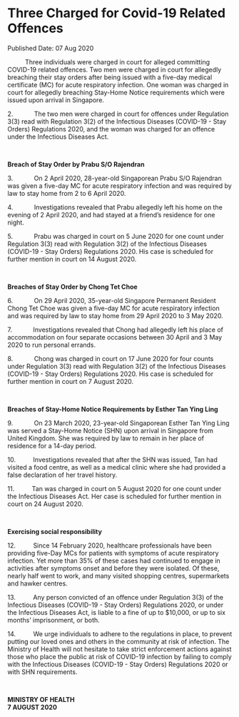 <html>
    <meta http-equiv="Content-Type" content="text/html; charset=utf-8"/>
    <meta charset="utf-8"/>
    <title>Three Charged for Covid-19 Related Offences</title>
    <body><h1>Three Charged for Covid-19 Related Offences</h1>
    <p>Published Date: 07 Aug 2020</p> <p>&nbsp;&nbsp;&nbsp;&nbsp;&nbsp;&nbsp;&nbsp;&nbsp;&nbsp; Three individuals were charged in court for alleged committing COVID-19 related offences. Two men were charged in court for allegedly breaching their stay orders after being issued with a five-day medical certificate (MC) for acute respiratory infection. One woman was charged in court for allegedly breaching Stay-Home Notice requirements which were issued upon arrival in Singapore. </p><p>2.&nbsp;&nbsp;&nbsp;&nbsp;&nbsp;&nbsp;&nbsp;&nbsp;&nbsp;&nbsp;&nbsp; The two men were charged in court for offences under Regulation 3(3) read with Regulation 3(2) of the Infectious Diseases (COVID-19 - Stay Orders) Regulations 2020, and the woman was charged for an offence under the Infectious Diseases Act.</p><p>&nbsp;</p><p><strong>Breach of Stay Order by Prabu S/O Rajendran</strong></p><p>3.&nbsp;&nbsp;&nbsp;&nbsp;&nbsp;&nbsp;&nbsp;&nbsp;&nbsp;&nbsp;&nbsp; On 2 April 2020, 28-year-old Singaporean Prabu S/O Rajendran was given a five-day MC for acute respiratory infection and was required by law to stay home from 2 to 6 April 2020. </p><p>4.&nbsp;&nbsp;&nbsp;&nbsp;&nbsp;&nbsp;&nbsp;&nbsp;&nbsp;&nbsp;&nbsp; Investigations revealed that Prabu allegedly left his home on the evening of 2 April 2020, and had stayed at a friend’s residence for one night. </p><p>5.&nbsp;&nbsp;&nbsp;&nbsp;&nbsp;&nbsp;&nbsp;&nbsp;&nbsp;&nbsp;&nbsp; Prabu was charged in court on 5 June 2020 for one count under Regulation 3(3) read with Regulation 3(2) of the Infectious Diseases (COVID-19 - Stay Orders) Regulations 2020. His case is scheduled for further mention in court on 14 August 2020. </p><p>&nbsp;</p><p><strong>Breaches of Stay Order by Chong Tet Choe</strong></p><p>6.&nbsp;&nbsp;&nbsp;&nbsp;&nbsp;&nbsp;&nbsp;&nbsp;&nbsp;&nbsp;&nbsp; On 29 April 2020, 35-year-old Singapore Permanent Resident Chong Tet Choe was given a five-day MC for acute respiratory infection and was required by law to stay home from 29 April 2020 to 3 May 2020. </p><p>7.&nbsp;&nbsp;&nbsp;&nbsp;&nbsp;&nbsp;&nbsp;&nbsp;&nbsp;&nbsp;&nbsp; Investigations revealed that Chong had allegedly left his place of accommodation on four separate occasions between 30 April and 3 May 2020 to run personal errands. </p><p>8.&nbsp;&nbsp;&nbsp;&nbsp;&nbsp;&nbsp;&nbsp;&nbsp;&nbsp;&nbsp;&nbsp; Chong was charged in court on 17 June 2020 for four counts under Regulation 3(3) read with Regulation 3(2) of the Infectious Diseases (COVID-19 - Stay Orders) Regulations 2020. His case is scheduled for further mention in court on 7 August 2020. </p><p>&nbsp;</p><p><strong>Breaches of Stay-Home Notice Requirements by Esther Tan Ying Ling</strong></p><p>9.&nbsp;&nbsp;&nbsp;&nbsp;&nbsp;&nbsp;&nbsp;&nbsp;&nbsp;&nbsp;&nbsp; On 23 March 2020, 23-year-old Singaporean Esther Tan Ying Ling was served a Stay-Home Notice (SHN) upon arrival in Singapore from United Kingdom. She was required by law to remain in her place of residence for a 14-day period. </p><p>10.&nbsp;&nbsp;&nbsp;&nbsp;&nbsp;&nbsp;&nbsp;&nbsp;&nbsp; Investigations revealed that after the SHN was issued, Tan had visited a food centre, as well as a medical clinic where she had provided a false declaration of her travel history. </p><p>11.&nbsp;&nbsp;&nbsp;&nbsp;&nbsp;&nbsp;&nbsp;&nbsp;&nbsp; Tan was charged in court on 5 August 2020 for one count under the Infectious Diseases Act. Her case is scheduled for further mention in court on 24 August 2020. </p><p>&nbsp;</p><p><strong>Exercising social responsibility</strong></p><p>12.&nbsp;&nbsp;&nbsp;&nbsp;&nbsp;&nbsp;&nbsp;&nbsp;&nbsp; Since 14 February 2020, healthcare professionals have been providing five-Day MCs for patients with symptoms of acute respiratory infection. Yet more than 35% of these cases had continued to engage in activities after symptoms onset and before they were isolated. Of these, nearly half went to work, and many visited shopping centres, supermarkets and hawker centres.</p><p>13.&nbsp;&nbsp;&nbsp;&nbsp;&nbsp;&nbsp;&nbsp;&nbsp;&nbsp;&nbsp;Any person convicted of an offence under Regulation 3(3) of the Infectious Diseases (COVID-19 - Stay Orders) Regulations 2020, or under the Infectious Diseases Act, is liable to a fine of up to $10,000, or up to six months’ imprisonment, or both.</p><p>14.&nbsp;&nbsp;&nbsp;&nbsp;&nbsp;&nbsp;&nbsp;&nbsp;&nbsp; We urge individuals to adhere to the regulations in place, to prevent putting our loved ones and others in the community at risk of infection. The Ministry of Health will not hesitate to take strict enforcement actions against those who place the public at risk of COVID-19 infection by failing to comply with the Infectious Diseases (COVID-19 - Stay Orders) Regulations 2020 or with SHN requirements. </p><p>&nbsp;&nbsp;</p><p><strong>MINISTRY OF HEALTH<br>7 AUGUST 2020</strong></p></body>
</html>